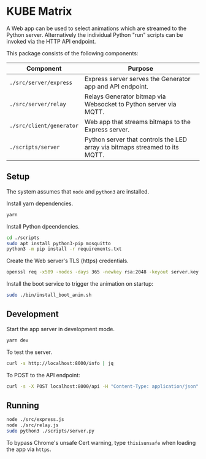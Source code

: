 # KUBE Matrix

A Web app can be used to select animations which are streamed to the Python server.
Alternatively the individual Python "run" scripts can be invoked via the HTTP API endpoint.

This package consists of the following components:

| Component                | Purpose                                                                     |
|--------------------------|-----------------------------------------------------------------------------|
| `./src/server/express`   | Express server serves the Generator app and API endpoint.                   |
| `./src/server/relay`     | Relays Generator bitmap via Websocket to Python server via MQTT.            |
| `./src/client/generator` | Web app that streams bitmaps to the Express server.                         |
| `./scripts/server`       | Python server that controls the LED array via bitmaps streamed to its MQTT. |

## Setup

The system assumes that `node` and `python3` are installed.

Install yarn dependencies.

```bash
yarn 
```

Install Python dpeendencies.

```bash
cd ./scripts
sudo apt install python3-pip mosquitto
python3 -m pip install -r requirements.txt
```

Create the Web server's TLS (https) credentials.

```bash
openssl req -x509 -nodes -days 365 -newkey rsa:2048 -keyout server.key -out server.crt
```

Install the boot service to trigger the animation on startup:

```bash
sudo ./bin/install_boot_anim.sh
```

## Development

Start the app server in development mode.

```bash
yarn dev
```

To test the server.

```bash
curl -s http://localhost:8000/info | jq
```

To POST to the API endpoint:

```bash
curl -s -X POST localhost:8000/api -H "Content-Type: application/json" -d '{ "action": "test" }' | jq
```

## Running

```bash
node ./src/express.js
node ./src/relay.js
sudo python3 ./scripts/server.py
```

To bypass Chrome's unsafe Cert warning, type `thisisunsafe` when loading the app via `https`.
